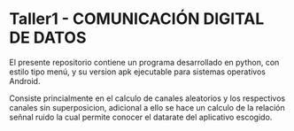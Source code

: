 # Taller1 - COMUNICACIÓN DIGITAL DE DATOS
El presente repositorio contiene un programa desarrollado en python, con estilo tipo menú, y su version apk ejecutable para sistemas operativos Android. 

Consiste princialmente en el calculo de canales aleatorios y los respectivos canales sin superposicion, adicional a ello se hace un calculo de la relación señnal ruido
la cual permite conocer el datarate del aplicativo escogido.
